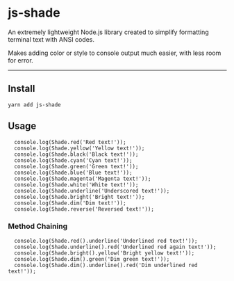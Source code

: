 # js-shade

An extremely lightweight Node.js library created to simplify formatting terminal text with ANSI codes.

Makes adding color or style to console output much easier, with less room for error.

----

## Install
```
yarn add js-shade
```

## Usage
```
  console.log(Shade.red('Red text!'));
  console.log(Shade.yellow('Yellow text!'));
  console.log(Shade.black('Black text!'));
  console.log(Shade.cyan('Cyan text!'));
  console.log(Shade.green('Green text!'));
  console.log(Shade.blue('Blue text!'));
  console.log(Shade.magenta('Magenta text!'));
  console.log(Shade.white('White text!'));
  console.log(Shade.underline('Underscored text!'));
  console.log(Shade.bright('Bright text!'));
  console.log(Shade.dim('Dim text!'));
  console.log(Shade.reverse('Reversed text!'));
```

### Method Chaining
```
  console.log(Shade.red().underline('Underlined red text!'));
  console.log(Shade.underline().red('Underlined red again text!'));
  console.log(Shade.bright().yellow('Bright yellow text!'));
  console.log(Shade.dim().green('Dim green text!'));
  console.log(Shade.dim().underline().red('Dim underlined red text!'));
```